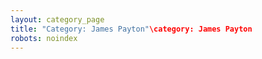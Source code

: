 ```yaml
---
layout: category_page
title: "Category: James Payton"\category: James Payton
robots: noindex
---
```

